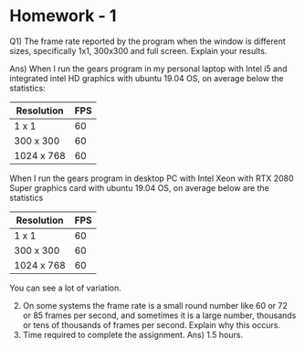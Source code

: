 # Homework - 1
Q1) The frame rate reported by the program when the window is different sizes, specifically 1x1, 300x300 and full screen. Explain your results.
   
Ans) When I run the gears program in my personal laptop with Intel i5 and integrated intel HD graphics with ubuntu 19.04 OS, on average below the statistics:  

| Resolution | FPS |  
|------------|-----|  
| 1 x 1      | 60   |  
| 300 x 300  | 60  |  
| 1024 x 768 | 60  |  

When I run the gears program in desktop PC with Intel Xeon with RTX 2080 Super graphics card with ubuntu 19.04 OS, on average below are the statistics

| Resolution | FPS |  
|------------|-----|  
| 1 x 1      | 60   |  
| 300 x 300  | 60  |  
| 1024 x 768 | 60  | 

You can see a lot of variation.
 
     
2) On some systems the frame rate is a small round number like 60 or 72 or 85 frames per second, and sometimes it is a large number, thousands or tens of thousands of frames per second. Explain why this occurs.  
3) Time required to complete the assignment.
Ans) 1.5 hours.